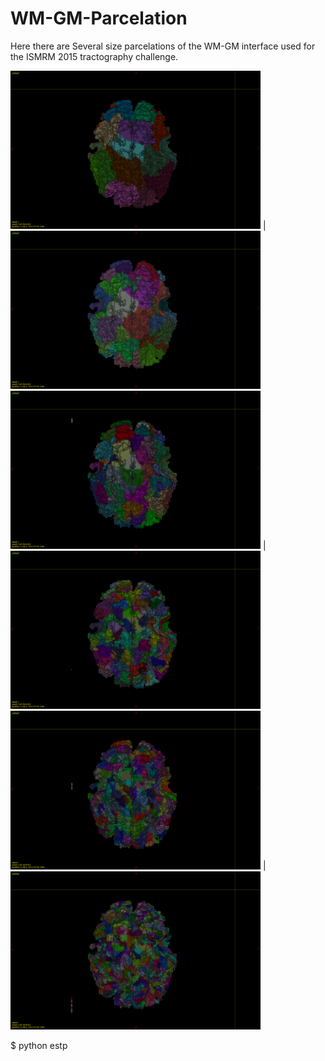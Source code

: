 # WM-GM-Parcelation
Here there are Several size parcelations of the WM-GM interface used for the ISMRM 2015 tractography challenge.




<img src="images/screenshot0001.png" width="400" title="Segmentation 25 Areas"> | <img src="images/screenshot0002.png" width="400" title="Segmentation 50 Areas">
<img src="images/screenshot0003.png" width="400" title="Segmentation 100 Areas"> | <img src="images/screenshot0004.png" width="400" title="Segmentation 250 Areas">
<img src="images/screenshot0005.png" width="400" title="Segmentation 500 Areas"> | <img src="images/screenshot0006.png" width="400" title="Segmentation 1000 Areas">


$ python estp
